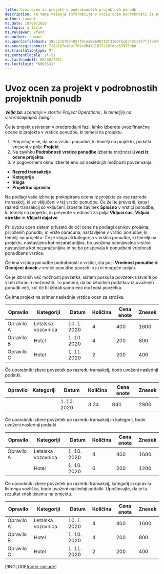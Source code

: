 ```yaml
---
title: Uvoz ocen za projekt v podrobnostih projektnih ponudb
description: Ta tema vsebuje informacije o uvozu ocen podrobnosti iz projekta v podrobnosti projektne ponudbe.
author: rumant
ms.date: 10/09/2020
ms.topic: article
ms.reviewer: kfend
ms.author: rumant
ms.openlocfilehash: a9ac27b7694927f9cea88b49310f3106fbc6542cc0f7f1756744b970358c1057
ms.sourcegitcommit: 7f8d1e7a16af769adb43d1877c28fdce53975db8
ms.translationtype: MT
ms.contentlocale: sl-SI
ms.lasthandoff: 08/06/2021
ms.locfileid: "6993531"
---
```

# <a name="import-estimates-for-a-project-to-a-project-quote-line"></a>Uvoz ocen za projekt v podrobnostih projektnih ponudb

_**Velja za:** scenarije v storitvi Project Operations , ki temeljijo na virih/manjkajoči zalogi_


Če je projekt ustvarjen v predprodajni fazi, lahko izberete uvoz finančne ocene iz projekta v vrstico ponudbe, ki temelji na projektu.

1. Prepričajte se, da so v vrstici ponudbe, ki temelji na projektu, podatki vneseni v polje **Projekt**.
2. Na zavihku **Podrobnosti vrstice ponudbe** izberite možnost **Uvozi iz ocene projekta**.
3. V pogovornem oknu izberite eno od naslednjih možnosti povzemanja:

  - **Razred transakcije**
  - **Kategorija**
  - **Vloga** 
  - **Projektno opravilo**

Na podlagi vaše izbire je prekopirana ocena iz projekta za vse razrede transakcij, ki so vključeni v tej vrstici ponudbe. Če želite preveriti, kateri razredi transakcij so vključeni, izberite zavihek **Splošno** v vrstici ponudbe, ki temelji na projektu, in preverite vrednosti za polja **Vključi čas**, **Vključi stroške** in **Vključi dajatve**.

Pri uvozu ocen sistem privzeto določi cene na podlagi cenikov projekta, priloženih ponudbi, in vrste obračuna, nastavljene v vrstici ponudbe, ki temelji na projektu. Če je vloga ali kategorija v vrstici ponudbe, ki temelji na projektu, nastavljena kot nezaračunljiva, bo uvožena ocenjevalna vrstica nastavljena kot nezaračunljiva in ne bo prispevala k ponudbeni vrednosti ponudbene vrstice.

Če ima vrstica ponudbe podrobnosti o vrstici, sta polji **Vrednost ponudbe** in **Ocenjeni davek** v vrstici ponudbe povzeti in ju ni mogoče urejati.

Če je izbranih več možnosti povzetka, sistem poskuša povzetek ustvariti po vseh izbranih možnostih. To pomeni, da bo izhodnih podatkov iz uvoženih ponudb več, kot če bi izbrali samo eno možnost povzetka.

Če ima projekt na primer naslednje vrstice ocen za stroške.

| Opravilo | Kategoriji | Datum | Količina | Cena enote | Znesek |
| --- | --- | --- | --- | --- | --- |
| Opravilo A | Letalska vozovnica | 10. 1. 2020 | 4 | 400 | 1600 |
| Opravilo B | Hotel | 1. 10. 2020 | 4 | 200 | 800 |
| Opravilo C | Hotel | 1. 11. 2020 | 2 | 200 | 400 |

Če uporabnik izbere povzetek po razredu transakcij, bodo uvoženi naslednji podatki.

| Opravilo | Kategoriji | Datum | Količina | Cena enote | Znesek |
| --- | --- | --- | --- | --- | --- |
| | | 1. 10. 2020 | 3.34 | 840 | 2800 |

Če uporabnik izbere povzetek po razredu transakcij in kategorij, bodo uvoženi naslednji podatki.

| Opravilo | Kategoriji | Datum | Količina | Cena enote | Znesek |
| --- | --- | --- | --- | --- | --- |
| Opravilo A | Letalska vozovnica | 1. 10. 2020 | 4 | 400 | 1600 |
| | Hotel | 1. 10. 2020 | 6 | 200 | 1200 |

Če uporabnik izbere povzetek po razredu transakcij, kategorij in opravilu listnega vozlišča, bodo uvoženi naslednji podatki. Upoštevajte, da je ta rezultat enak tistemu na projektu.

| Opravilo | Kategoriji | Datum | Količina | Cena enote | Znesek |
| --- | --- | --- | --- | --- | --- |
| Opravilo A | Letalska vozovnica | 10. 1. 2020 | 4 | 400 | 1600 |
| Opravilo B | Hotel | 1. 10. 2020 | 4 | 200 | 800 |
| Opravilo C | Hotel | 1. 11. 2020 | 2 | 200 | 400 |


[!INCLUDE[footer-include](../includes/footer-banner.md)]
